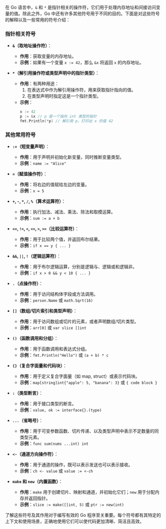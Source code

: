 在 Go 语言中，`&` 和 `*` 是指针相关的操作符，它们用于处理内存地址和间接访问变量的值。除此之外，Go 中还有许多其他符号用于不同的目的。下面是对这些符号的解释以及一些常用的符号介绍：

### 指针相关符号

- **`&`（取地址操作符）**：
  - **作用**：获取变量的内存地址。
  - **示例**：如果有一个变量 `x := 42`，那么 `&x` 将返回 `x` 的内存地址。

- **`*`（解引用操作符或类型声明中的指针类型）**：
  - **作用**：有两种用途：
    1. 在表达式中作为解引用操作符，用来获取指针指向的值。
    2. 在类型声明时指定这是一个指针类型。
  - **示例**：
    ```go
    x := 42
    p := &x // p 是一个指向 int 类型的指针
    fmt.Println(*p) // 解引用 p，打印出 x 的值 42
    ```

### 其他常用符号

- **`:=`（短变量声明）**：
  - **作用**：用于声明并初始化新变量，同时推断变量类型。
  - **示例**：`name := "Alice"`

- **`=`（赋值操作符）**：
  - **作用**：将右边的值赋给左边的变量。
  - **示例**：`x = 5`

- **`+`, `-`, `*`, `/`, `%`（算术运算符）**：
  - **作用**：执行加法、减法、乘法、除法和取模运算。
  - **示例**：`sum := a + b`

- **`==`, `!=`, `<`, `<=`, `>`, `>=`（比较运算符）**：
  - **作用**：用于比较两个值，并返回布尔结果。
  - **示例**：`if x == y { ... }`

- **`&&`, `||`, `!`（逻辑运算符）**：
  - **作用**：用于布尔逻辑运算，分别是逻辑与、逻辑或和逻辑非。
  - **示例**：`if x > 0 && y < 10 { ... }`

- **`.`（点操作符）**：
  - **作用**：用于访问结构体字段或方法调用。
  - **示例**：`person.Name` 或 `math.Sqrt(16)`

- **`[]`（数组/切片索引和类型声明）**：
  - **作用**：用于访问数组或切片的元素，或者声明数组/切片类型。
  - **示例**：`arr[0]` 或 `var slice []int`

- **`()`（函数调用和分组）**：
  - **作用**：用于函数调用和表达式分组。
  - **示例**：`fmt.Println("Hello")` 或 `(a + b) * c`

- **`{}`（复合字面量和代码块）**：
  - **作用**：用于定义复合字面量（如 map, struct）或表示代码块。
  - **示例**：`map[string]int{"apple": 5, "banana": 3}` 或 `{ code block }`

- **`:`（类型断言）**：
  - **作用**：用于接口类型的断言。
  - **示例**：`value, ok := interface{}.(type)`

- **`...`（省略号）**：
  - **作用**：用于可变参数函数、切片传递、以及类型声明中表示不定数量的同类型元素。
  - **示例**：`func sum(nums ...int) int`

- **`<-`（通道方向操作符）**：
  - **作用**：用于通道的操作，既可以表示发送也可以表示接收。
  - **示例**：`ch <- value` 或 `value := <-ch`

- **`make` 和 `new`（内置函数）**：
  - **作用**：`make` 用于创建切片、映射和通道，并初始化它们；`new` 用于分配内存并返回指针。
  - **示例**：`slice := make([]int, 5)` 或 `ptr := new(int)`

了解这些符号及其作用对于编写有效的 Go 程序至关重要。每个符号都有其特定的上下文和使用场景，正确地使用它们可以使代码更加清晰、简洁且高效。